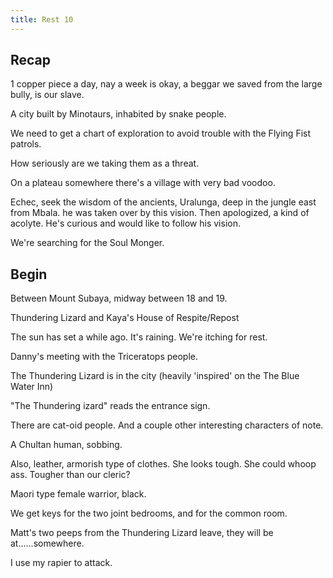 ```yaml
---
title: Rest 10
---
```



## Recap

1 copper piece a day, nay a week is okay, a beggar we saved from the large bully, is our slave.

A city built by Minotaurs,
inhabited by snake people.

We need to get a chart of exploration
to avoid trouble with the Flying Fist patrols.

How seriously are we taking them as a threat.

On a plateau somewhere there's a village with very bad voodoo.


Echec,
seek the wisdom of the ancients,
Uralunga, deep in the jungle
east from Mbala.
he was taken over by this vision.
Then apologized,
a kind of acolyte.
He's curious and would like to follow his vision.


We're searching for the Soul Monger.

## Begin

Between Mount Subaya,
midway between 18 and 19.

Thundering Lizard
and
Kaya's House of Respite/Repost

The sun has set a while ago.
It's raining.
We're itching for rest.

Danny's meeting with the Triceratops people.

The Thundering Lizard is in the city (heavily 'inspired' on the The Blue Water Inn)

"The Thundering  izard" reads the entrance sign.

There are cat-oid people.
And a couple other interesting characters of note.

A Chultan human, sobbing.

Also, leather, armorish type of clothes.
She looks tough. She could whoop ass.
Tougher than our cleric?

Maori type female warrior, black.

We get keys for the two joint bedrooms, and for the common room.

Matt's two peeps from the Thundering Lizard leave, they will be at......somewhere.


I use my rapier to attack.




